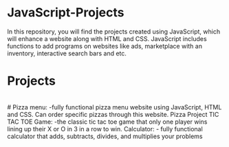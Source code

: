 # JavaScript-Projects
In this repository, you will find the projects created using JavaScript, which will enhance a website along with HTML and CSS. JavaScript includes functions to add programs on websites like ads, marketplace with an inventory, interactive search bars and etc.
# Projects
<br>
# Pizza menu:
   -fully functional pizza menu website using JavaScript, HTML and CSS. Can order specific pizzas through this website. <link href="https://github.com/DevXerxes/JavaScript-Projects/tree/main/Pizza_Project">Pizza Project</link>
TIC TAC TOE Game:
    -the classic tic tac toe game that only one player wins lining up their X or O in 3 in a row to win.
Calculator:
    - fully functional calculator that adds, subtracts, divides, and multiplies your problems

